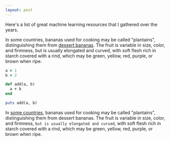 ```yaml
---
layout: post
---
```


Here's a list of great machine learning resources that I gathered over the years.

In some countries, bananas used for cooking may be called "plantains",
distinguishing them from [dessert bananas](https://testing). The fruit is variable in size, color,
and firmness, but is usually elongated and curved, with soft flesh rich in
starch covered with a rind, which may be green, yellow, red, purple, or brown
when ripe.

```ruby
a = 1
b = 2

def add(a, b)
  a + b
end

puts add(a, b)
```

In [some countries](https://google.com), bananas used for cooking may be called "plantains",
distinguishing them from dessert bananas. The fruit is variable in size, color,
and firmness, `but is usually elongated and curved`, with soft flesh rich in
starch covered with a rind, which may be green, yellow, red, purple, or brown
when ripe.

